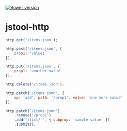 [![Bower version](https://badge.fury.io/bo/jstool-http.svg)](http://badge.fury.io/bo/jstool-http)

jstool-http
===========

```.js
http.get('/items.json');

http.post('/items.json', {
	prop1: 'value1'
});

http.put('/items.json', {
	prop1: 'another value'
});

http.delete('/items.json');

http.patch('/items.json', {
	op: 'add', path: '/prop1', value: 'one more value'
});

http.patch('/items.json')
	.remove('/prop1')
	.add('/list/-', { subprop: 'sample value' })
	.submit();
```